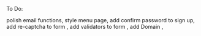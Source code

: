 
To Do:

polish email functions,
style menu page,
add confirm password to sign up,
add re-captcha to form ,
add validators to form ,
add Domain ,
